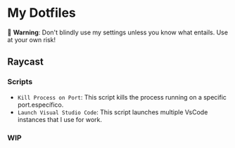 # My Dotfiles

🚨 **Warning**: Don't blindly use my settings unless you know what entails. Use at your own risk!

## Raycast

### Scripts

- `Kill Process on Port`: This script kills the process running on a specific port.específico.
- `Launch Visual Studio Code`: This script launches multiple VsCode instances that I use for work.

### WIP
